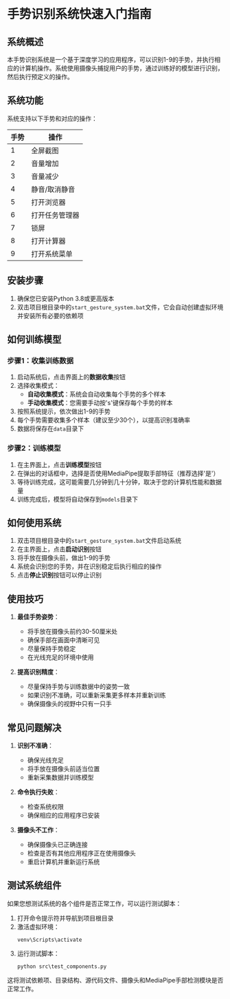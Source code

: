 # 手势识别系统快速入门指南

## 系统概述

本手势识别系统是一个基于深度学习的应用程序，可以识别1-9的手势，并执行相应的计算机操作。系统使用摄像头捕捉用户的手势，通过训练好的模型进行识别，然后执行预定义的操作。

## 系统功能

系统支持以下手势和对应的操作：

| 手势 | 操作 |
|-----|------|
| 1 | 全屏截图 |
| 2 | 音量增加 |
| 3 | 音量减少 |
| 4 | 静音/取消静音 |
| 5 | 打开浏览器 |
| 6 | 打开任务管理器 |
| 7 | 锁屏 |
| 8 | 打开计算器 |
| 9 | 打开系统菜单 |

## 安装步骤

1. 确保您已安装Python 3.8或更高版本
2. 双击项目根目录中的`start_gesture_system.bat`文件，它会自动创建虚拟环境并安装所有必要的依赖项

## 如何训练模型

### 步骤1：收集训练数据

1. 启动系统后，点击界面上的**数据收集**按钮
2. 选择收集模式：
   - **自动收集模式**：系统会自动收集每个手势的多个样本
   - **手动收集模式**：您需要手动按's'键保存每个手势的样本
3. 按照系统提示，依次做出1-9的手势
4. 每个手势需要收集多个样本（建议至少30个），以提高识别准确率
5. 数据将保存在`data`目录下

### 步骤2：训练模型

1. 在主界面上，点击**训练模型**按钮
2. 在弹出的对话框中，选择是否使用MediaPipe提取手部特征（推荐选择'是'）
3. 等待训练完成，这可能需要几分钟到几十分钟，取决于您的计算机性能和数据量
4. 训练完成后，模型将自动保存到`models`目录下

## 如何使用系统

1. 双击项目根目录中的`start_gesture_system.bat`文件启动系统
2. 在主界面上，点击**启动识别**按钮
3. 将手放在摄像头前，做出1-9的手势
4. 系统会识别您的手势，并在识别稳定后执行相应的操作
5. 点击**停止识别**按钮可以停止识别

## 使用技巧

1. **最佳手势姿势**：
   - 将手放在摄像头前约30-50厘米处
   - 确保手部在画面中清晰可见
   - 尽量保持手势稳定
   - 在光线充足的环境中使用

2. **提高识别精度**：
   - 尽量保持手势与训练数据中的姿势一致
   - 如果识别不准确，可以重新采集更多样本并重新训练
   - 确保摄像头的视野中只有一只手

## 常见问题解决

1. **识别不准确**：
   - 确保光线充足
   - 将手放在摄像头前适当位置
   - 重新采集数据并训练模型

2. **命令执行失败**：
   - 检查系统权限
   - 确保相应的应用程序已安装

3. **摄像头不工作**：
   - 确保摄像头已正确连接
   - 检查是否有其他应用程序正在使用摄像头
   - 重启计算机并重新运行系统

## 测试系统组件

如果您想测试系统的各个组件是否正常工作，可以运行测试脚本：

1. 打开命令提示符并导航到项目根目录
2. 激活虚拟环境：
   ```
   venv\Scripts\activate
   ```
3. 运行测试脚本：
   ```
   python src\test_components.py
   ```

这将测试依赖项、目录结构、源代码文件、摄像头和MediaPipe手部检测模块是否正常工作。
